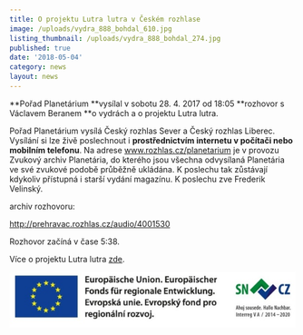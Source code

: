 ```yaml
---
title: O projektu Lutra lutra v Českém rozhlase
image: /uploads/vydra_888_bohdal_610.jpg
listing_thumbnail: /uploads/vydra_888_bohdal_274.jpg
published: true
date: '2018-05-04'
category: news
layout: news
---
```

**Pořad Planetárium **vysílal v sobotu 28. 4. 2017 od 18:05 **rozhovor s Václavem Beranem **o vydrách a o projektu Lutra lutra. 

Pořad Planetárium vysílá Český rozhlas Sever a Český rozhlas Liberec. Vysílání si lze živě poslechnout i **prostřednictvím internetu v počítači nebo mobilním telefonu**. Na adrese www.rozhlas.cz/planetarium je v provozu Zvukový archiv Planetária, do kterého jsou všechna odvysílaná Planetária ve své zvukové podobě průběžně ukládána. K poslechu tak zůstávají kdykoliv přístupná i starší vydání magazínu. K poslechu zve Frederik Velinský. 

archiv rozhovoru:

<http://prehravac.rozhlas.cz/audio/4001530>

Rozhovor začíná v čase 5:38.

Více o projektu Lutra lutra [zde](/projekty/projekt-lutra-lutra). 

![null](/uploads/spojene_loga_610.jpg)
